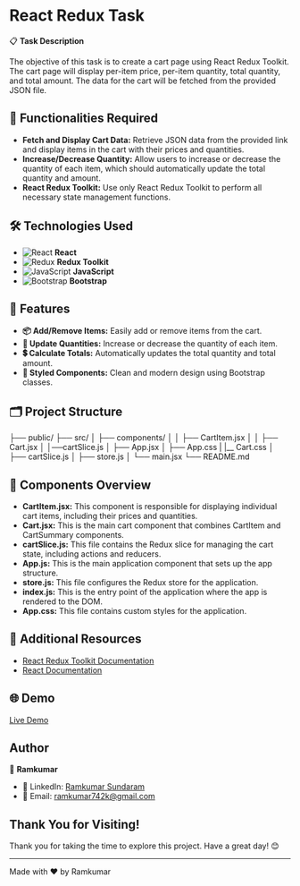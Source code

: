 # React Redux Task

📋 **Task Description**

The objective of this task is to create a cart page using React Redux Toolkit. The cart page will display per-item price, per-item quantity, total quantity, and total amount. The data for the cart will be fetched from the provided JSON file.

## 🚀 Functionalities Required

- **Fetch and Display Cart Data:** Retrieve JSON data from the provided link and display items in the cart with their prices and quantities.
- **Increase/Decrease Quantity:** Allow users to increase or decrease the quantity of each item, which should automatically update the total quantity and amount.
- **React Redux Toolkit:** Use only React Redux Toolkit to perform all necessary state management functions.

## 🛠️ Technologies Used

- ![React](https://img.icons8.com/color/24/000000/react-native.png) **React**
- ![Redux](https://img.icons8.com/color/24/000000/redux.png) **Redux Toolkit**
- ![JavaScript](https://img.icons8.com/color/24/000000/javascript.png) **JavaScript**
- ![Bootstrap](https://img.icons8.com/color/24/000000/bootstrap.png) **Bootstrap**

## 🚀 Features

- **📦 Add/Remove Items:** Easily add or remove items from the cart.
- **🔢 Update Quantities:** Increase or decrease the quantity of each item.
- **💲 Calculate Totals:** Automatically updates the total quantity and total amount.
- **💅 Styled Components:** Clean and modern design using Bootstrap classes.

## 🗂️ Project Structure

├── public/
├── src/
│   ├── components/
│   │   ├── CartItem.jsx
│   │   ├── Cart.jsx
│   │──cartSlice.js
│   ├── App.jsx
│   ├── App.css
|   |__ Cart.css
│   ├── cartSlice.js
│   ├── store.js
│   └── main.jsx
└── README.md

## 📝 Components Overview

- **CartItem.jsx:** This component is responsible for displaying individual cart items, including their prices and quantities.
- **Cart.jsx:** This is the main cart component that combines CartItem and CartSummary components.
- **cartSlice.js:** This file contains the Redux slice for managing the cart state, including actions and reducers.
- **App.js:** This is the main application component that sets up the app structure.
- **store.js:** This file configures the Redux store for the application.
- **index.js:** This is the entry point of the application where the app is rendered to the DOM.
- **App.css:** This file contains custom styles for the application.

## 🔗 Additional Resources

- [React Redux Toolkit Documentation](https://redux-toolkit.js.org/)
- [React Documentation](https://reactjs.org/)

## 🌐 Demo

[Live Demo](https://your-demo-link.com)

## Author

👤 **Ramkumar**

- 💼 LinkedIn: [Ramkumar Sundaram](https://www.linkedin.com/in/ramkumar-sundaram/)
- 📧 Email: [ramkumar742k@gmail.com](mailto:ramkumar742k@gmail.com)

## Thank You for Visiting!

Thank you for taking the time to explore this project. Have a great day! 😊

---

Made with ❤️ by Ramkumar
